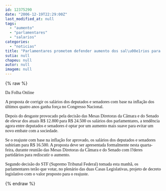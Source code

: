 ```yaml
---
id: 12375290
date: "2006-12-19T22:29:00Z"
last_modified_at: null
tags:
  - "aumento"
  - "parlamentares"
  - "salarios"
categories:
  - "noticias"
title: "Parlamentares prometem defender aumento dos sal\u00e1rios para R$ 16.500 "
sutia: null
chapeu: null
autor: null
imagem: null
---
```

{% raw %}
<p><P><FONT face=Verdana>Da Folha Online</FONT></P></p>
<p><P><FONT face=Verdana>A proposta de corrigir os salários dos deputados e senadores com base na inflação dos últimos quatro anos ganha força no Congresso Nacional. </FONT></P></p>
<p><P><FONT face=Verdana>Depois do desgaste provocado pela decisão das Mesas Diretoras da Câmara e do Senado de elevar dos atuais R$ 12.800 para R$ 24.500 os salários dos parlamentares, a tendência agora entre deputados e senadores é optar por um aumento mais suave para evitar um novo embate com a sociedade.</FONT></P></p>
<p><P><FONT face=Verdana>Se o reajuste com base na inflação for aprovado, os salários dos deputados e senadores subiriam para R$ 16.500. A proposta deve ser apresentada formalmente nesta quarta-feira, durante reunião das Mesas Diretoras da Câmara e do Senado com l?deres partidários para rediscutir o aumento. </FONT></P></p>
<p><P><FONT face=Verdana>Segundo decisão do STF (Supremo Tribunal Federal) tomada esta manhã, os parlamentares terão que votar, no plenário das duas Casas Legislativas, projeto de decreto legislativo com o valor proposto para o reajuste.</FONT></P> </p>
{% endraw %}